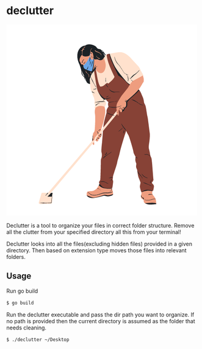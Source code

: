 # declutter

![logo](docs/resources/logo.png)

Declutter is a tool to organize your files in correct folder structure. 
Remove all the clutter from your specified directory all this from your terminal!

Declutter looks into all the files(excluding hidden files) provided in a given directory. Then based on extension type moves those files into relevant folders.

## Usage

Run go build 

```bash
$ go build 
```

Run the declutter executable and pass the dir path you want to organize.
If no path is provided then the current directory is assumed as the folder that needs cleaning.

```bash
$ ./declutter ~/Desktop
```
